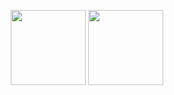 <p align="center">
<img  height="120"
    src="https://github-readme-stats.vercel.app/api?username=BinaryFool-Hub&theme=github&show_icons=true&locale=cn&count_private=true&include_all_commits=true&hide=prs,issues"
    alt="" />
<img height="120"
    src="https://github-readme-stats.vercel.app/api/top-langs/?username=BinaryFool-Hub&layout=compact&locale=cn&theme=github"
    alt="" />
</p>

